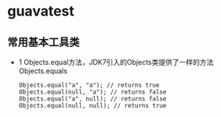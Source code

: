 # guavatest
## 常用基本工具类
+ 1 Objects.equal方法，JDK7引入的Objects类提供了一样的方法Objects.equals
    ```
    Objects.equal("a", "a"); // returns true
    Objects.equal(null, "a"); // returns false
    Objects.equal("a", null); // returns false
    Objects.equal(null, null); // returns true
    ```
